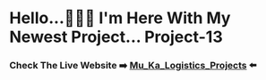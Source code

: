 # Hello...🙋🏻‍♂️ I'm Here With My Newest Project... Project-13
### Check The Live Website :arrow_right: [Mu_Ka_Logistics_Projects](https://muka6363.github.io/PROJELER_MK/13.Mu_Ka_Logistics_Projects/index.html) :arrow_left:
